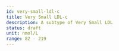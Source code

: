 ```yaml
---
id: very-small-ldl-c
title: Very Small LDL-c
description: A subtype of Very Small LDL
status: draft
unit: nmol/L
range: 82 - 219
---
```

